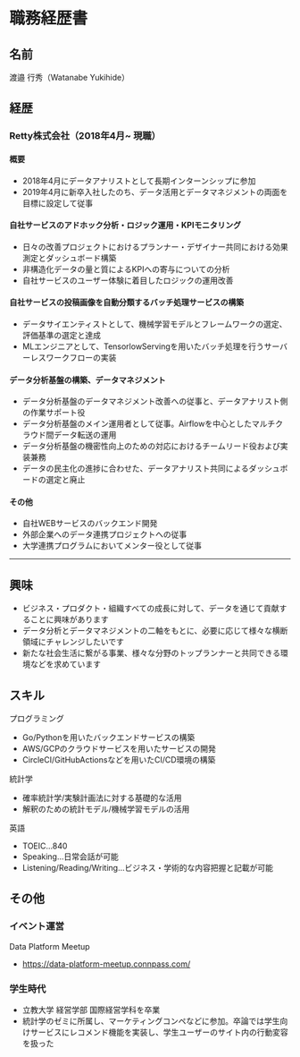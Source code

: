 # 職務経歴書

## 名前

渡邉 行秀（Watanabe Yukihide）

## 経歴

### Retty株式会社（2018年4月~ 現職）

#### 概要
- 2018年4月にデータアナリストとして長期インターンシップに参加
- 2019年4月に新卒入社したのち、データ活用とデータマネジメントの両面を目標に設定して従事

#### 自社サービスのアドホック分析・ロジック運用・KPIモニタリング
- 日々の改善プロジェクトにおけるプランナー・デザイナー共同における効果測定とダッシュボード構築
- 非構造化データの量と質によるKPIへの寄与についての分析
- 自社サービスのユーザー体験に着目したロジックの運用改善

#### 自社サービスの投稿画像を自動分類するバッチ処理サービスの構築
- データサイエンティストとして、機械学習モデルとフレームワークの選定、評価基準の選定と達成
- MLエンジニアとして、TensorlowServingを用いたバッチ処理を行うサーバーレスワークフローの実装

#### データ分析基盤の構築、データマネジメント
- データ分析基盤のデータマネジメント改善への従事と、データアナリスト側の作業サポート役
- データ分析基盤のメイン運用者として従事。Airflowを中心としたマルチクラウド間データ転送の運用
- データ分析基盤の機密性向上のための対応におけるチームリード役および実装兼務
- データの民主化の進捗に合わせた、データアナリスト共同によるダッシュボードの選定と廃止


#### その他
- 自社WEBサービスのバックエンド開発
- 外部企業へのデータ連携プロジェクトへの従事
- 大学連携プログラムにおいてメンター役として従事

---

## 興味
- ビジネス・プロダクト・組織すべての成長に対して、データを通じて貢献することに興味があります
- データ分析とデータマネジメントの二軸をもとに、必要に応じて様々な横断領域にチャレンジしたいです
- 新たな社会生活に繋がる事業、様々な分野のトップランナーと共同できる環境などを求めています

## スキル

プログラミング
- Go/Pythonを用いたバックエンドサービスの構築
- AWS/GCPのクラウドサービスを用いたサービスの開発
- CircleCI/GitHubActionsなどを用いたCI/CD環境の構築

統計学
- 確率統計学/実験計画法に対する基礎的な活用
- 解釈のための統計モデル/機械学習モデルの活用

英語
- TOEIC…840
- Speaking…日常会話が可能
- Listening/Reading/Writing…ビジネス・学術的な内容把握と記載が可能


## その他

### イベント運営
Data Platform Meetup
- https://data-platform-meetup.connpass.com/

### 学生時代
- 立教大学 経営学部 国際経営学科を卒業
- 統計学のゼミに所属し、マーケティングコンペなどに参加。卒論では学生向けサービスにレコメンド機能を実装し、学生ユーザーのサイト内の行動変容を扱った

